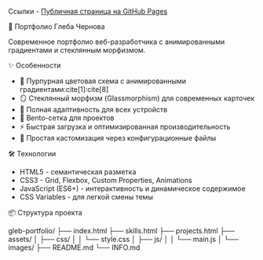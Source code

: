 
Ссылки - [Публичная страница на GitHub Pages](https://Samurai2306.github.io/Project-Sp/)

🚀 Портфолио Глеба Чернова

Современное портфолио веб-разработчика с анимированными градиентами и стеклянным морфизмом.

✨ Особенности

- 🎨 Пурпурная цветовая схема с анимированными градиентами:cite[1]:cite[8]
- 🪞 Стеклянный морфизм (Glassmorphism) для современных карточек
- 📱 Полная адаптивность для всех устройств
- 🧩 Bento-сетка для проектов
- ⚡ Быстрая загрузка и оптимизированная производительность
- 🎯 Простая кастомизация через конфигурационные файлы

🛠 Технологии

- HTML5 - семантическая разметка
- CSS3 - Grid, Flexbox, Custom Properties, Animations
- JavaScript (ES6+) - интерактивность и динамическое содержимое
- CSS Variables - для легкой смены темы

📦 Структура проекта

gleb-portfolio/
├── index.html
├── skills.html
├── projects.html
├── assets/
│   ├── css/
│   │   └── style.css
│   ├── js/
│   │   └── main.js
│   └── images/
├── README.md
└── INFO.md